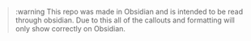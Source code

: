 > :warning 
> This repo was made in Obsidian and is intended to be read through obsidian. Due to this all of the callouts and formatting will only show correctly on Obsidian.